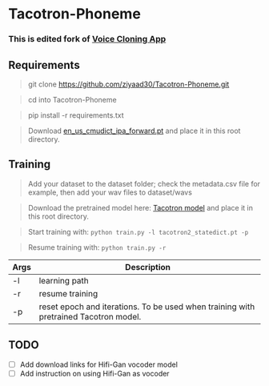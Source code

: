 # Tacotron-Phoneme

### This is edited fork of [Voice Cloning App](https://github.com/BenAAndrew/Voice-Cloning-App)

## Requirements
> git clone https://github.com/ziyaad30/Tacotron-Phoneme.git

> cd into Tacotron-Phoneme

> pip install -r requirements.txt

> Download [en_us_cmudict_ipa_forward.pt](https://public-asai-dl-models.s3.eu-central-1.amazonaws.com/DeepPhonemizer/en_us_cmudict_ipa_forward.pt) and place it in this root directory.

## Training
> Add your dataset to the dataset folder; check the metadata.csv file for example, then add your wav files to dataset/wavs

> Download the pretrained model here: [Tacotron model](https://drive.google.com/file/d/1c5ZTuT7J08wLUoVZ2KkUs_VdZuJ86ZqA/view?usp=sharing) and place it in this root directory.

> Start training with:
` python train.py -l tacotron2_statedict.pt -p `

> Resume training with:
` python train.py -r `

| Args      | Description |
| ----------- | ----------- |
| -l   | learning path |
| -r      | resume training |
| -p   | reset epoch and iterations. To be used when training with pretrained Tacotron model. |

## TODO
- [ ] Add download links for Hifi-Gan vocoder model
- [ ] Add instruction on using Hifi-Gan as vocoder
